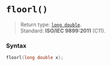 # `floorl()`

> Return type: [`long double`](/data-types/long-double/).  
> Standard: **ISO/IEC 9899:2011** (C11).

### Syntax

```c
floorl(long double x);
```